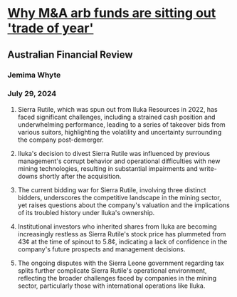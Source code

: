 # [Why M&A arb funds are sitting out 'trade of year'](https://advance.lexis.com/api/document?collection=news&id=urn:contentItem:6CM3-RFX1-JD34-V00C-00000-00&context=1519360)
## Australian Financial Review
### Jemima Whyte
### July 29, 2024

1. Sierra Rutile, which was spun out from Iluka Resources in 2022, has faced significant challenges, including a strained cash position and underwhelming performance, leading to a series of takeover bids from various suitors, highlighting the volatility and uncertainty surrounding the company post-demerger.

2. Iluka's decision to divest Sierra Rutile was influenced by previous management's corrupt behavior and operational difficulties with new mining technologies, resulting in substantial impairments and write-downs shortly after the acquisition.

3. The current bidding war for Sierra Rutile, involving three distinct bidders, underscores the competitive landscape in the mining sector, yet raises questions about the company's valuation and the implications of its troubled history under Iluka's ownership.

4. Institutional investors who inherited shares from Iluka are becoming increasingly restless as Sierra Rutile's stock price has plummeted from 43¢ at the time of spinout to 5.8¢, indicating a lack of confidence in the company's future prospects and management decisions. 

5. The ongoing disputes with the Sierra Leone government regarding tax splits further complicate Sierra Rutile's operational environment, reflecting the broader challenges faced by companies in the mining sector, particularly those with international operations like Iluka.